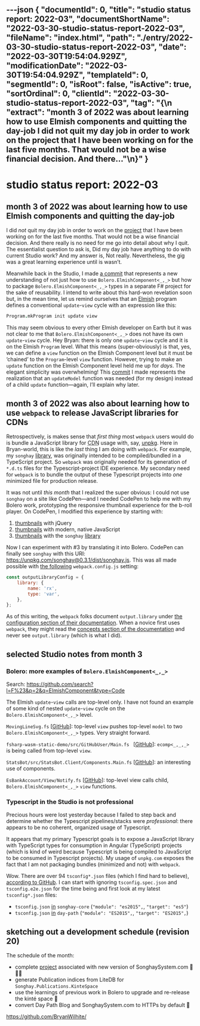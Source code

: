 ---json
{
  "documentId": 0,
  "title": "studio status report: 2022-03",
  "documentShortName": "2022-03-30-studio-status-report-2022-03",
  "fileName": "index.html",
  "path": "./entry/2022-03-30-studio-status-report-2022-03",
  "date": "2022-03-30T19:54:04.929Z",
  "modificationDate": "2022-03-30T19:54:04.929Z",
  "templateId": 0,
  "segmentId": 0,
  "isRoot": false,
  "isActive": true,
  "sortOrdinal": 0,
  "clientId": "2022-03-30-studio-status-report-2022-03",
  "tag": "{\n  \"extract\": \"month 3 of 2022 was about learning how to use Elmish components and quitting the day-job I did not quit my day job in order to work on the project that I have been working on for the last five months. That would not be a wise financial decision. And there…\"\n}"
}
---

# studio status report: 2022-03

## month 3 of 2022 was about learning how to use Elmish components and quitting the day-job

I did _not_ quit my day job in order to work on the [project](https://github.com/BryanWilhite/Songhay.Dashboard/projects/2) that I have been working on for the last five months. That would not be a wise financial decision. And there really is no need for me go into detail about why I quit. The essentialist question to ask is, Did my day job have anything to do with current Studio work? And my answer is, Not really. Nevertheless, the gig was a great learning experience until is wasn’t.

Meanwhile back in the Studio, I made [a commit](https://github.com/BryanWilhite/Songhay.Dashboard/commit/2af72056000847aece9a82e503f3ea793131b5b5) that represents a new understanding of not just how to use `Bolero.ElmishComponent<_,_>` but how to package `Bolero.ElmishComponent<_,_>` types in a separate F# project for the sake of reusability. I intend to write about this hard-won revelation soon but, in the mean time, let us remind ourselves that an [Elmish](https://elmish.github.io/) program defines a conventional `update`-`view` cycle with an expression like this:

```fsharp
Program.mkProgram init update view
```

This may seem obvious to every other Elmish developer on Earth but it was not clear to me that `Bolero.ElmishComponent<_,_>` does not have its own `update`-`view` cycle. Hey Bryan: there is only one `update`-`view` cycle and it is on the Elmish `Program` level. What this means (super-obviously) is that, yes, we can define a `view` function on the Elmish Component level but it must be ‘chained’ to the `Program`-level `view` function. However, trying to make an `update` function on the Elmish Component level held me up for _days_. The elegant simplicity was overwhelming! This [commit](https://github.com/BryanWilhite/Songhay.Dashboard/commit/2af72056000847aece9a82e503f3ea793131b5b5) I made represents the realization that an `updateModel` function was needed (for my design) instead of a child `update` function—again, I’ll explain why later.

## month 3 of 2022 was also about learning how to use `webpack` to release JavaScript libraries for CDNs

Retrospectively, is makes sense that _first thing_ most `webpack` users would do is bundle a JavaScript library for <acronym title="Content Delivery Network">CDN</acronym> usage with, say, [unpkg](https://unpkg.com/). Here in Bryan-world, this is like the _last_ thing I am doing with `webpack`. For example, my `songhay` [library](https://www.npmjs.com/package/songhay), was originally intended to be compiled/bundled in a TypeScript project. So `webpack` was originally needed for its generation of `*.d.ts` files for the Typescript-project IDE experience. My secondary need for `webpack` is to bundle the output of these Typescript projects into _one_ minimized file for production release.

It was not until _this month_ that I realized the super obvious: I could not use `songhay` on a site like CodePen—and I needed CodePen to help me with my Bolero work, prototyping the responsive thumbnail experience for the b-roll player. On CodePen, I modified this experience by starting with:

1. [thumbnails](https://codepen.io/rasx/pen/rNYQowe) with jQuery
2. [thumbnails](https://codepen.io/rasx/pen/popzXxm) with modern, native JavaScript
3. [thumbnails](https://codepen.io/rasx/pen/mdpdqwW) with the `songhay` [library](https://www.npmjs.com/package/songhay)

Now I can experiment with #3 by translating it into Bolero. CodePen can finally see `songhay` with this URI: <https://unpkg.com/songhay@0.3.1/dist/songhay.js>. This was all made possible with [the following](https://github.com/BryanWilhite/songhay-core/blob/8456414e4dc135c13d714ea0502e2fbdd250f1f6/webpack.config.js#L35) `webpack.config.js` setting:

```javascript
const outputLibraryConfig = {
    library: {
        name: 'rx',
        type: 'var',
    },
};
```

As of this writing, the `webpack` folks document `output.library` under [the configuration section of their documentation](https://webpack.js.org/configuration/output/#outputlibrary). When a novice first uses `webpack`, they might read the [concepts section of the documentation](https://webpack.js.org/concepts/#output) and never see `output.library` (which is what I did).

## selected Studio notes from month 3

### Bolero: more examples of `Bolero.ElmishComponent<_,_>`

Search: <https://github.com/search?l=F%23&p=2&q=ElmishComponent&type=Code>

The Elmish `update`-`view` calls are top-level only. I have not found an example of some kind of nested `update`-`view` cycle on the `Bolero.ElmishComponent<_,_>` level.

`MovingLineSvg.fs` [[GitHub](https://github.com/weebs/HomeBase/blob/d116a7addd0c399bd70d92283c129fbaa5b9b6bf/Launcher/Programs/MovingLineSvg.fs)]: top-level `view` pushes top-level `model` to two `Bolero.ElmishComponent<_,_>` types. Very straight forward.

`fsharp-wasm-static-demo/src/GitHubUser/Main.fs ` [[GitHub](https://github.com/srid/fsharp-wasm-static-demo/blob/b9f40dca62d759505f892b39e1f9c57fc2010a63/src/GitHubUser/Main.fs)]: `ecomp<_,_,_>` is being called from top-level `view`.

`StatsBot/src/StatsBot.Client/Components.Main.fs` [[GitHub](https://github.com/Liminiens/StatsBot/blob/6759bf9ce91f4a3db5ce16ad9495a34b990a211e/src/StatsBot.Client/Components.Main.fs)]: an interesting use of components.

`EsBankAccount/View/Notify.fs` [[GitHub](https://github.com/akhansari/EsBankAccount/blob/d9a92b6ef8fae93f2b160ce753eee422ef793600/EsBankAccount/View/Notify.fs)]: top-level view calls child, `Bolero.ElmishComponent<_,_>` `view` functions.

### Typescript in the Studio is not professional

Precious hours were lost yesterday because I failed to step back and determine whether the Typescript pipelines/stacks were _professional_: there appears to be no coherent, organized usage of Typescript.

It appears that my primary Typescript goals is to expose a JavaScript library with TypeScript types for consumption in Angular (TypeScript) projects (which is kind of weird because Typescript is being compiled to JavaScript to be consumed in Typescript projects). My usage of `unpkg.com` exposes the fact that I am not packaging bundles (minimized and not) with `webpack`.

Wow. There are over 94 `tsconfig*.json` files (which I find hard to believe), [according to GitHub](https://github.com/search?q=user%3ABryanWilhite+filename%3Atsconfig.json&type=Code). I can start with ignoring `tsconfig.spec.json` and `tsconfig.e2e.json` for the time being and first look at my latest `tsconfig*.json` files:

- `tsconfig.json` [in](https://github.com/BryanWilhite/songhay-core/blob/ef73310d309eee3c22eb52acaa8f9a1d63074741/tsconfig.json) `songhay-core` (`"module": "es2015",`, `"target": "es5"`)
- `tsconfig.json` [in](https://github.com/BryanWilhite/day-path/blob/e5c6b1ae0d43a2fdbe6e3d7fecdf27491cd3b316/tsconfig.json) `day-path` (`"module": "ES2015",`, `"target": "ES2015",`)

## sketching out a development schedule (revision 20)

The schedule of the month:

- complete [project](https://github.com/BryanWilhite/Songhay.Dashboard/projects/2) associated with new version of SonghaySystem.com 📜🚜🔨
- generate Publication indices from LiteDB for `Songhay.Publications.KinteSpace`
- use the learnings of previous work in Bolero to upgrade and re-release the kinté space 🚀
- convert Day Path Blog and SonghaySystem.com to HTTPs by default 🔐

<https://github.com/BryanWilhite/>
